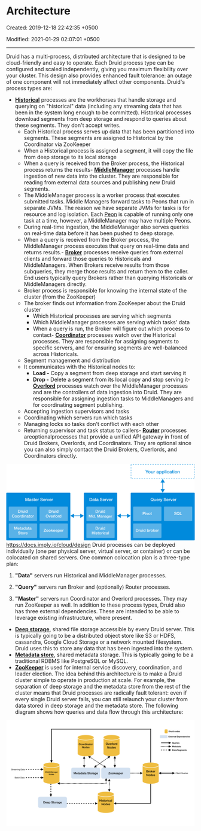 # Architecture

Created: 2019-12-18 22:42:35 +0500

Modified: 2021-01-29 02:07:01 +0500

---

Druid has a multi-process, distributed architecture that is designed to be cloud-friendly and easy to operate. Each Druid process type can be configured and scaled independently, giving you maximum flexibility over your cluster. This design also provides enhanced fault tolerance: an outage of one component will not immediately affect other components.
Druid's process types are:

- [**Historical**](http://druid.io/docs/latest/design/historical.html) processes are the workhorses that handle storage and querying on "historical" data (including any streaming data that has been in the system long enough to be committed). Historical processes download segments from deep storage and respond to queries about these segments. They don't accept writes.
  - Each Historical process serves up data that has been partitioned into segments. These segments are assigned to Historical by the Coordinator via ZooKeeper
  - When a Historical process is assigned a segment, it will copy the file from deep storage to its local storage
  - When a query is received from the Broker process, the Historical process returns the results-   [**MiddleManager**](http://druid.io/docs/latest/design/middlemanager.html) processes handle ingestion of new data into the cluster. They are responsible for reading from external data sources and publishing new Druid segments.
  - The MiddleManager process is a worker process that executes submitted tasks. Middle Managers forward tasks to Peons that run in separate JVMs. The reason we have separate JVMs for tasks is for resource and log isolation. Each [Peon](https://druid.apache.org/docs/latest/design/peons.html) is capable of running only one task at a time, however, a MiddleManager may have multiple Peons.
  - During real-time ingestion, the MiddleManager also serves queries on real-time data before it has been pushed to deep storage.
  - When a query is received from the Broker process, the MiddleManager process executes that query on real-time data and returns results.-   [**Broker**](http://druid.io/docs/latest/design/broker.html) processes receive queries from external clients and forward those queries to Historicals and MiddleManagers. When Brokers receive results from those subqueries, they merge those results and return them to the caller. End users typically query Brokers rather than querying Historicals or MiddleManagers directly.
  - Broker process is responsible for knowing the internal state of the cluster (from the ZooKeeper)
  - The broker finds out information from ZooKeeper about the Druid cluster
    - Which Historical processes are serving which segments
    - Which MiddleManager processes are serving which tasks' data
    - When a query is run, the Broker will figure out which process to contact-   [**Coordinator**](http://druid.io/docs/latest/design/coordinator.html) processes watch over the Historical processes. They are responsible for assigning segments to specific servers, and for ensuring segments are well-balanced across Historicals.
  - Segment management and distribution
  - It communicates with the Historical nodes to:
    - **Load -** Copy a segment from deep storage and start serving it
    - **Drop -** Delete a segment from its local copy and stop serving it-   [**Overlord**](http://druid.io/docs/latest/design/overlord.html) processes watch over the MiddleManager processes and are the controllers of data ingestion into Druid. They are responsible for assigning ingestion tasks to MiddleManagers and for coordinating segment publishing.
  - Accepting ingestion supervisors and tasks
  - Coordinating which servers run which tasks
  - Managing locks so tasks don't conflict with each other
  - Returning supervisor and task status to callers-   [**Router**](http://druid.io/docs/latest/development/router.html) processes areoptionalprocesses that provide a unified API gateway in front of Druid Brokers, Overlords, and Coordinators. They are optional since you can also simply contact the Druid Brokers, Overlords, and Coordinators directly.

![Diagram](media/Druid_Architecture-image1.png)
<https://docs.imply.io/cloud/design>
Druid processes can be deployed individually (one per physical server, virtual server, or container) or can be colocated on shared servers. One common colocation plan is a three-type plan:

1. **"Data"** servers run Historical and MiddleManager processes.

2. **"Query"** servers run Broker and (optionally) Router processes.

3. **"Master"** servers run Coordinator and Overlord processes. They may run ZooKeeper as well.
In addition to these process types, Druid also has three external dependencies. These are intended to be able to leverage existing infrastructure, where present.

- **[Deep storage](http://druid.io/docs/latest/design/index.html#deep-storage),** shared file storage accessible by every Druid server. This is typically going to be a distributed object store like S3 or HDFS, cassandra, Google Cloud Storage or a network mounted filesystem. Druid uses this to store any data that has been ingested into the system.
- [**Metadata store**](http://druid.io/docs/latest/design/index.html#metadata-storage), shared metadata storage. This is typically going to be a traditional RDBMS like PostgreSQL or MySQL.
- [**ZooKeeper**](http://druid.io/docs/latest/design/index.html#zookeeper) is used for internal service discovery, coordination, and leader election.
The idea behind this architecture is to make a Druid cluster simple to operate in production at scale. For example, the separation of deep storage and the metadata store from the rest of the cluster means that Druid processes are radically fault tolerant: even if every single Druid server fails, you can still relaunch your cluster from data stored in deep storage and the metadata store.
The following diagram shows how queries and data flow through this architecture:

![image](media/Druid_Architecture-image2.png)
